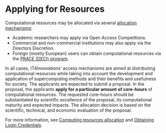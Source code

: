 # Applying for Resources

Computational resources may be allocated via several [allocation mechanisms][a]:

* Academic researchers may apply via Open Access Competitions.
* Commercial and non-commercial institutions may also apply via the Directors Discretion.
* Foreign (mostly European) users can obtain computational resources via the [PRACE (DECI) program][d].

In all cases, IT4Innovations’ access mechanisms are aimed at distributing computational resources while taking into account the development and application of supercomputing methods and their benefits and usefulness for society. The applicants are expected to submit a proposal. In the proposal, the applicants **apply for a particular amount of core-hours** of computational resources. The requested core-hours should be substantiated by scientific excellence of the proposal, its computational maturity and expected impacts. The allocation decision is based on the scientific, technical, and economic evaluation of the proposal.

For more information, see [Computing resources allocation][a] and [Obtaining Login Credentials][1].

[1]: obtaining-login-credentials/obtaining-login-credentials.md

[a]: https://www.it4i.cz/en/for-users/computing-resources-allocation
[b]: http://www.it4i.cz/open-access-competition/?lang=en&lang=en
[c]: http://www.it4i.cz/obtaining-computational-resources-through-directors-discretion/?lang=en&lang=en
[d]: https://prace-ri.eu/hpc-access/deci-access/deci-access-information-for-applicants/

